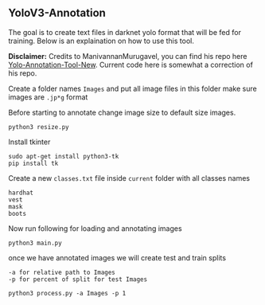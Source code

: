 ## YoloV3-Annotation

The goal is to create text files in darknet yolo format that will be fed for training. Below is an explaination on how to use this tool.

**Disclaimer:** Credits to ManivannanMurugavel, you can find his repo here [Yolo-Annotation-Tool-New](https://github.com/ManivannanMurugavel/Yolo-Annotation-Tool-New-). Current code here is somewhat a correction of his repo.

Create a folder names `Images` and put all image files in this folder make sure images are `.jp*g` format

Before starting to annotate change image size to default size images.

```
python3 resize.py
```

Install tkinter

```
sudo apt-get install python3-tk
pip install tk
```

Create a new `classes.txt` file inside `current` folder with all classes names

```
hardhat
vest
mask
boots
```


Now run following for loading and annotating images

```
python3 main.py
```

once we have annotated images we will create test and train splits

```
-a for relative path to Images
-p for percent of split for test Images
```

```
python3 process.py -a Images -p 1
```



